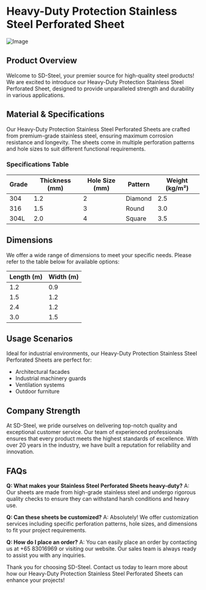 # Heavy-Duty Protection Stainless Steel Perforated Sheet

![Image](https://github.com/user-attachments/assets/2567258e-e124-4816-932d-1809bd27ef0b)

## Product Overview
Welcome to SD-Steel, your premier source for high-quality steel products! We are excited to introduce our Heavy-Duty Protection Stainless Steel Perforated Sheet, designed to provide unparalleled strength and durability in various applications.

## Material & Specifications
Our Heavy-Duty Protection Stainless Steel Perforated Sheets are crafted from premium-grade stainless steel, ensuring maximum corrosion resistance and longevity. The sheets come in multiple perforation patterns and hole sizes to suit different functional requirements.

### Specifications Table
| Grade | Thickness (mm) | Hole Size (mm) | Pattern | Weight (kg/m²) |
|-------|----------------|----------------|---------|----------------|
| 304   | 1.2            | 2              | Diamond | 2.5            |
| 316   | 1.5            | 3              | Round   | 3.0            |
| 304L  | 2.0            | 4              | Square  | 3.5            |

## Dimensions
We offer a wide range of dimensions to meet your specific needs. Please refer to the table below for available options:

| Length (m) | Width (m) |
|------------|-----------|
| 1.2        | 0.9       |
| 1.5        | 1.2       |
| 2.4        | 1.2       |
| 3.0        | 1.5       |

## Usage Scenarios
Ideal for industrial environments, our Heavy-Duty Protection Stainless Steel Perforated Sheets are perfect for:
- Architectural facades
- Industrial machinery guards
- Ventilation systems
- Outdoor furniture

## Company Strength
At SD-Steel, we pride ourselves on delivering top-notch quality and exceptional customer service. Our team of experienced professionals ensures that every product meets the highest standards of excellence. With over 20 years in the industry, we have built a reputation for reliability and innovation.

## FAQs
**Q: What makes your Stainless Steel Perforated Sheets heavy-duty?**
A: Our sheets are made from high-grade stainless steel and undergo rigorous quality checks to ensure they can withstand harsh conditions and heavy use.

**Q: Can these sheets be customized?**
A: Absolutely! We offer customization services including specific perforation patterns, hole sizes, and dimensions to fit your project requirements.

**Q: How do I place an order?**
A: You can easily place an order by contacting us at +65 83016969 or visiting our website. Our sales team is always ready to assist you with any inquiries.

Thank you for choosing SD-Steel. Contact us today to learn more about how our Heavy-Duty Protection Stainless Steel Perforated Sheets can enhance your projects!